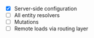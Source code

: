 - [x] Server-side configuration
- [ ] All entity resolvers
- [ ] Mutations
- [ ] Remote loads via routing layer
